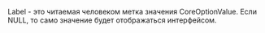 Label - это читаемая человеком метка значения CoreOptionValue.
Если NULL, то само значение будет отображаться интерфейсом.